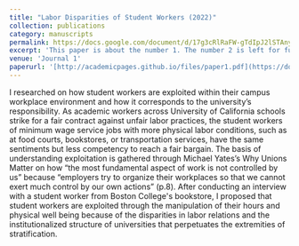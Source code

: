```yaml
---
title: "Labor Disparities of Student Workers (2022)"
collection: publications
category: manuscripts
permalink: https://docs.google.com/document/d/17g3cRlRaFW-gTdIpJ2lSTAny2mDIfOpFSUijCJd8pnQ/edit?usp=sharing
excerpt: 'This paper is about the number 1. The number 2 is left for future work.'
venue: 'Journal 1'
paperurl: '[http://academicpages.github.io/files/paper1.pdf](https://docs.google.com/document/d/17g3cRlRaFW-gTdIpJ2lSTAny2mDIfOpFSUijCJd8pnQ/edit?usp=sharing)'
---
```

I researched on how student workers are exploited within their campus workplace environment and how it corresponds to the university’s responsibility. As academic workers across University of California schools strike for a fair contract against unfair labor practices, the student workers of minimum wage service jobs with more physical labor conditions, such as at food courts, bookstores, or transportation services, have the same sentiments but less competency to reach a fair bargain. The basis of understanding exploitation is gathered through Michael Yates’s Why Unions Matter on how “the most fundamental aspect of work is not controlled by us” because “employers try to organize their workplaces so that we cannot exert much control by our own actions” (p.8). After conducting an interview with a student worker from Boston College's bookstore, I proposed that student workers are exploited through the manipulation of their hours and physical well being because of the disparities in labor relations and the institutionalized structure of universities that perpetuates the extremities of stratification.

